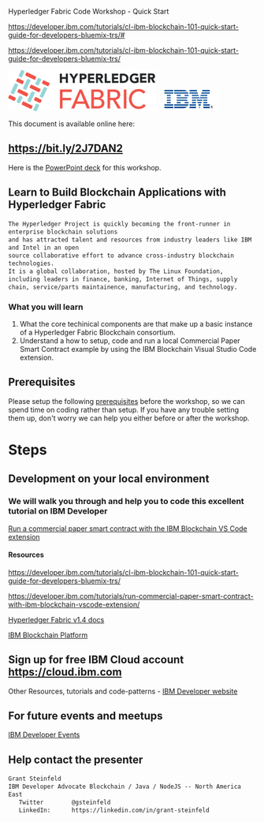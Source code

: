 Hyperledger Fabric Code Workshop - Quick Start

https://developer.ibm.com/tutorials/cl-ibm-blockchain-101-quick-start-guide-for-developers-bluemix-trs/# 

https://developer.ibm.com/tutorials/cl-ibm-blockchain-101-quick-start-guide-for-developers-bluemix-trs/

![Hyperledger Fabric](images/hyperledger_fabric_logo_color.png) ![IBM](images/IBM-logo-all-colors.gif)


This document is available online here: 
## https://bit.ly/2J7DAN2

Here is the [PowerPoint deck](./Hyperledger-Fabric-March.2019.v2.1.pptx) for this workshop.

## Learn to Build Blockchain Applications with Hyperledger Fabric

```
The Hyperledger Project is quickly becoming the front-runner in enterprise blockchain solutions 
and has attracted talent and resources from industry leaders like IBM and Intel in an open
source collaborative effort to advance cross-industry blockchain technologies.
It is a global collaboration, hosted by The Linux Foundation, 
including leaders in finance, banking, Internet of Things, supply chain, service/parts maintainence, manufacturing, and technology.
```
### What you will learn
1. What the core techinical components are that make up a basic instance of a Hyperledger Fabric Blockchain consortium.
1. Understand a how to setup, code and run a local Commercial Paper Smart Contract example by using the IBM Blockchain Visual Studio Code extension.


## Prerequisites
Please setup the following [prerequisites](./PREREQUISITES.md) before the workshop, so we can spend time on coding rather than setup.
If you have any trouble setting them up, don't worry we can help you either before or after the workshop.


# Steps
## Development on your local environment
### We will walk you through and help you to code this excellent tutorial on IBM Developer 
[Run a commercial paper smart contract with the IBM Blockchain VS Code extension](https://developer.ibm.com/tutorials/run-commercial-paper-smart-contract-with-ibm-blockchain-vscode-extension/)




#### Resources

https://developer.ibm.com/tutorials/cl-ibm-blockchain-101-quick-start-guide-for-developers-bluemix-trs/

https://developer.ibm.com/tutorials/run-commercial-paper-smart-contract-with-ibm-blockchain-vscode-extension/

 [Hyperledger Fabric v1.4 docs](https://hyperledger-fabric.readthedocs.io/)


[IBM Blockchain Platform](https://www.ibm.com/blockchain/platform)

## Sign up for free IBM Cloud account  https://cloud.ibm.com

Other Resources, tutorials and code-patterns - [IBM Developer website](https://developer.ibm.com/)


## For future events and meetups 
[IBM Developer Events](https://developer.ibm.com/events/)


## Help contact the presenter

```
Grant Steinfeld
IBM Developer Advocate Blockchain / Java / NodeJS -- North America East
   Twitter        @gsteinfeld
   LinkedIn:      https://linkedin.com/in/grant-steinfeld
```
